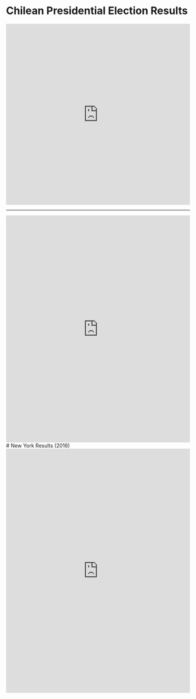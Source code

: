 # Chilean Presidential Election Results
<iframe title="Chile Presidential Election Results (1st Round)" aria-label="table" id="datawrapper-chart-swDXr" src="https://datawrapper.dwcdn.net/swDXr/3/" scrolling="no" frameborder="0" style="width: 0; min-width: 100% !important; border: none;" height="495"></iframe><script type="text/javascript">!function(){"use strict";window.addEventListener("message",(function(e){if(void 0!==e.data["datawrapper-height"]){var t=document.querySelectorAll("iframe");for(var a in e.data["datawrapper-height"])for(var r=0;r<t.length;r++){if(t[r].contentWindow===e.source)t[r].style.height=e.data["datawrapper-height"][a]+"px"}}}))}();</script>
<hr>
<iframe title="Results by Region" aria-label="Map" id="datawrapper-chart-JWOhJ" src="https://datawrapper.dwcdn.net/JWOhJ/1/" scrolling="no" frameborder="0" style="width: 0; min-width: 100% !important; border: none;" height="621"></iframe><script type="text/javascript">!function(){"use strict";window.addEventListener("message",(function(e){if(void 0!==e.data["datawrapper-height"]){var t=document.querySelectorAll("iframe");for(var a in e.data["datawrapper-height"])for(var r=0;r<t.length;r++){if(t[r].contentWindow===e.source)t[r].style.height=e.data["datawrapper-height"][a]+"px"}}}))}(); </script>
# New York Results (2016)
<iframe title="N.Y. Presidential Election Results: Clinton vs. Trump" aria-label="Map" id="datawrapper-chart-46c84" src="https://datawrapper.dwcdn.net/46c84/6/" scrolling="no" frameborder="0" style="width: 0; min-width: 100% !important; border: none;" height="668"></iframe><script type="text/javascript">!function(){"use strict";window.addEventListener("message",(function(e){if(void 0!==e.data["datawrapper-height"]){var t=document.querySelectorAll("iframe");for(var a in e.data["datawrapper-height"])for(var r=0;r<t.length;r++){if(t[r].contentWindow===e.source)t[r].style.height=e.data["datawrapper-height"][a]+"px"}}}))}();</script>
